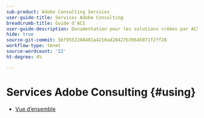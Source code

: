 ```yaml
---
sub-product: Adobe Consulting Services
user-guide-title: Services Adobe Consulting
breadcrumb-title: Guide d’ACS
user-guide-description: Documentation pour les solutions créées par ACS pour une utilisation avec AEM.
hide: true
source-git-commit: 5bf9552268481a4210ad28427b39645871f2ff28
workflow-type: tm+mt
source-wordcount: '22'
ht-degree: 4%

---
```



# Services Adobe Consulting {#using}

+ [Vue d’ensemble](overview.md)
